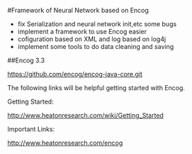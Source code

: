 #Framework of Neural Network based on Encog
* fix Serialization and neural network init,etc some bugs
* implement a framework to use Encog easier
* cofiguration based on XML and log based on log4j
* implement some tools to do data cleaning and saving




##Encog 3.3

https://github.com/encog/encog-java-core.git

The following links will be helpful getting started with Encog.

Getting Started:

http://www.heatonresearch.com/wiki/Getting_Started

Important Links:

http://www.heatonresearch.com/encog
